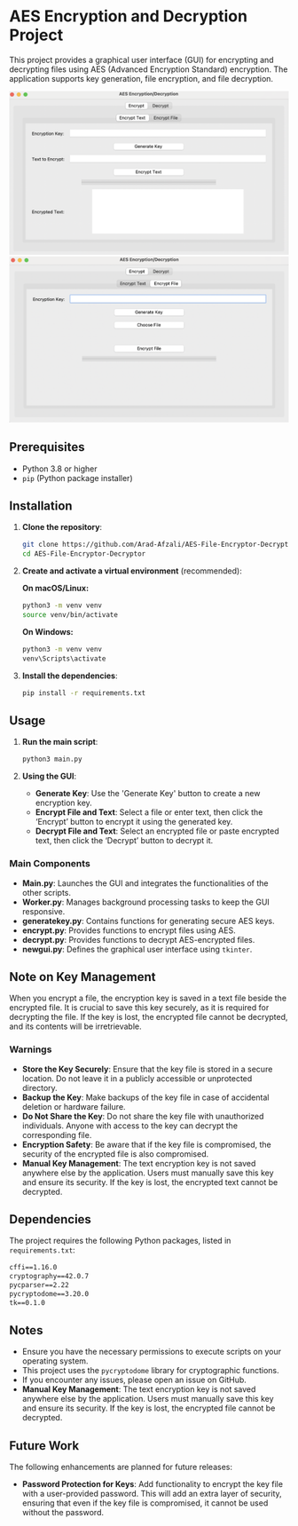 # AES Encryption and Decryption Project

This project provides a graphical user interface (GUI) for encrypting and decrypting files using AES (Advanced Encryption Standard) encryption. The application supports key generation, file encryption, and file decryption.


![alt text](<ss/Screenshot 1403-03-05 at 03.41.04.png>)
![alt text](<ss/Screenshot 1403-03-05 at 03.41.22.png>)
## Prerequisites

- Python 3.8 or higher
- `pip` (Python package installer)

## Installation

1. **Clone the repository**:
    ```bash
    git clone https://github.com/Arad-Afzali/AES-File-Encryptor-Decryptor.git
    cd AES-File-Encryptor-Decryptor
    ```

2. **Create and activate a virtual environment** (recommended):
    
    **On macOS/Linux:**
    ```bash
    python3 -m venv venv
    source venv/bin/activate
    ```

    **On Windows:**
    ```cmd
    python3 -m venv venv
    venv\Scripts\activate
    ```

3. **Install the dependencies**:
    ```bash
    pip install -r requirements.txt
    ```

## Usage

1. **Run the main script**:
    ```bash
    python3 main.py
    ```

2. **Using the GUI**:
    - **Generate Key**: Use the 'Generate Key' button to create a new encryption key.
    - **Encrypt File and Text**: Select a file or enter text, then click the ‘Encrypt’ button to encrypt it using the generated key.
    - **Decrypt File and Text**: Select an encrypted file or paste encrypted text, then click the ‘Decrypt’ button to decrypt it.


### Main Components

- **Main.py**: Launches the GUI and integrates the functionalities of the other scripts.
- **Worker.py**: Manages background processing tasks to keep the GUI responsive.
- **generatekey.py**: Contains functions for generating secure AES keys.
- **encrypt.py**: Provides functions to encrypt files using AES.
- **decrypt.py**: Provides functions to decrypt AES-encrypted files.
- **newgui.py**: Defines the graphical user interface using `tkinter`.

## Note on Key Management

When you encrypt a file, the encryption key is saved in a text file beside the encrypted file. It is crucial to save this key securely, as it is required for decrypting the file. If the key is lost, the encrypted file cannot be decrypted, and its contents will be irretrievable.

### Warnings

- **Store the Key Securely**: Ensure that the key file is stored in a secure location. Do not leave it in a publicly accessible or unprotected directory.
- **Backup the Key**: Make backups of the key file in case of accidental deletion or hardware failure.
- **Do Not Share the Key**: Do not share the key file with unauthorized individuals. Anyone with access to the key can decrypt the corresponding file.
- **Encryption Safety**: Be aware that if the key file is compromised, the security of the encrypted file is also compromised.
- **Manual Key Management**: The text encryption key is not saved anywhere else by the application. Users must manually save this key and ensure its security. If the key is lost, the encrypted text cannot be decrypted.


## Dependencies

The project requires the following Python packages, listed in `requirements.txt`:

```plaintext
cffi==1.16.0
cryptography==42.0.7
pycparser==2.22
pycryptodome==3.20.0
tk==0.1.0
```

## Notes

- Ensure you have the necessary permissions to execute scripts on your operating system.
- This project uses the `pycryptodome` library for cryptographic functions.
- If you encounter any issues, please open an issue on GitHub.
- **Manual Key Management**: The text encryption key is not saved anywhere else by the application. Users must manually save this key and ensure its security. If the key is lost, the encrypted file cannot be decrypted.

## Future Work

The following enhancements are planned for future releases:
- **Password Protection for Keys**: Add functionality to encrypt the key file with a user-provided password. This will add an extra layer of security, ensuring that even if the key file is compromised, it cannot be used without the password.